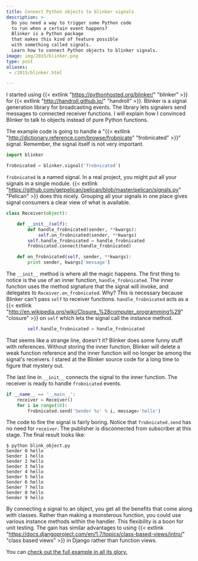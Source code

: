 ```yaml
---
title: Connect Python objects to blinker signals
description: >-
  Do you need a way to trigger some Python code
  to run when a certain event happens?
  Blinker is a Python package
  that makes this kind of feature possible
  with something called signals.
  Learn how to connect Python objects to blinker signals.
image: img/2015/blinker.png
type: post
aliases:
 - /2015/blinker.html

---
```

I started using {{< extlink "https://pythonhosted.org/blinker/" "blinker" >}} for {{< extlink "http://handroll.github.io/" "handroll" >}}.
Blinker is a signal generation library for broadcasting events.
The library lets signalers send messages
to connected receiver functions.
I will explain how I convinced Blinker to talk to objects
instead of pure Python functions.

The example code is going to handle a "{{< extlink "http://dictionary.reference.com/browse/frobnicate" "frobnicated" >}}" signal.
Remember, the signal itself is not very important.

```python
import blinker

frobnicated = blinker.signal('frobnicated')
```

`frobnicated` is a named signal.
In a real project,
you might put all your signals in a single module.
{{< extlink "https://github.com/getpelican/pelican/blob/master/pelican/signals.py" "Pelican" >}} does this nicely.
Grouping all your signals in one place
gives signal consumers a clear view of what is available.

```python
class Receiver(object):

    def __init__(self):
        def handle_frobnicated(sender, **kwargs):
            self.on_frobnicated(sender, **kwargs)
        self.handle_frobnicated = handle_frobnicated
        frobnicated.connect(handle_frobnicated)

    def on_frobnicated(self, sender, **kwargs):
        print sender, kwargs['message']
```

The `__init__` method is where all the magic happens.
The first thing to notice is the use of an inner function,
`handle_frobnicated`.
The inner function uses the method signature
that the signal will invoke,
and delegates to `Receiver.on_frobnicated`.
Why?
This is necessary
because Blinker can't pass `self` to receiver functions.
`handle_frobnicated` acts as a {{< extlink "http://en.wikipedia.org/wiki/Closure_%28computer_programming%29" "closure" >}} on `self`
which lets the signal call the instance method.

```python
        self.handle_frobnicated = handle_frobnicated
```

That seems like a strange line,
doesn't it?
Blinker does some funny stuff with references.
Without storing the inner function,
Blinker will delete a weak function reference
and the inner function will no longer be among the signal's receivers.
I stared at the Blinker source code
for a long time
to figure that mystery out.

The last line in `__init__` connects the signal to the inner function.
The receiver is ready to handle `frobnicated` events.

```python
if __name__ == '__main__':
    receiver = Receiver()
    for i in range(10):
        frobnicated.send('Sender %s' % i, message='hello')
```

The code to fire the signal is fairly boring.
Notice that `frobnicated.send` has no need for `receiver`.
The publisher is disconnected from subscriber at this stage.
The final result looks like:

```console
$ python blink_object.py
Sender 0 hello
Sender 1 hello
Sender 2 hello
Sender 3 hello
Sender 4 hello
Sender 5 hello
Sender 6 hello
Sender 7 hello
Sender 8 hello
Sender 9 hello
```

By connecting a signal to an object,
you get all the benefits that come along with classes.
Rather than making a monsterous function,
you could use various instance methods
within the handler.
This flexibility is a boon for unit testing.
The gain has similar advantages to using {{< extlink "https://docs.djangoproject.com/en/1.7/topics/class-based-views/intro/" "class based views" >}}
in Django
rather than function views.

You can [check out the full example in all its glory.](/2015/blink_object.py)
